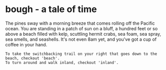 bough - a tale of time
====

The pines sway with a morning breeze that comes rolling off the Pacific ocean.  You are standing in a patch of sun on a bluff, a hundred feet or so above a beach filled with kelp, scuttling hermit crabs, sea foam, sea spray, sea smells, and seashells.  It's not even 8am yet, and you've got a cup of coffee in your hand.

```
To take the switchbacking trail on your right that goes down to the beach, checkout 'beach'.
To turn around and walk inland, checkout 'inland'.
```
